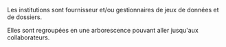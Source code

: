 Les institutions sont fournisseur et/ou gestionnaires de jeux de données et de dossiers.

Elles sont regroupées en une arborescence pouvant aller jusqu'aux collaborateurs.
